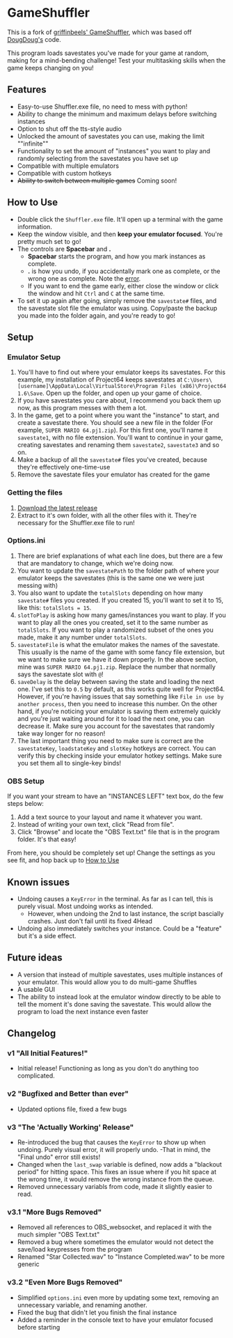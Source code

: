 # GameShuffler

This is a fork of [griffinbeels' GameShuffler](https://github.com/griffinbeels/GameShuffler), which was based off [DougDoug's](https://twitter.com/DougDougFood) code.

This program loads savestates you've made for your game at random, making for a mind-bending challenge! Test your multitasking skills when the game keeps changing on you!

## Features

- Easy-to-use Shuffler.exe file, no need to mess with python!
- Ability to change the minimum and maximum delays before switching instances
- Option to shut off the tts-style audio
- Unlocked the amount of savestates you can use, making the limit ""infinite""
- Functionality to set the amount of "instances" you want to play and randomly selecting from the savestates you have set up
- Compatible with multiple emulators
- Compatible with custom hotkeys
- ~~Ability to switch between multiple games~~ Coming soon!

## How to Use

- Double click the `Shuffler.exe` file. It'll open up a terminal with the game information.
- Keep the window visible, and then **keep your emulator focused**. You're pretty much set to go!
- The controls are **Spacebar** and **.** 
    - **Spacebar** starts the program, and how you mark instances as complete.
    - **.** is how you undo, if you accidentally mark one as complete, or the wrong one as complete. Note the [error](https://github.com/Artemis6425/GameShuffler/tree/master#known-issues).
    - If you want to end the game early, either close the window or click the window and hit `Ctrl` and `C` at the same time.
- To set it up again after going, simply remove the `savestate#` files, and the savestate slot file the emulator was using. Copy/paste the backup you made into the folder again, and you're ready to go!

## Setup

### Emulator Setup

1. You'll have to find out where your emulator keeps its savestates. For this example, my installation of Project64 keeps savestates at `C:\Users\[username]\AppData\Local\VirtualStore\Program Files (x86)\Project64 1.6\Save`. Open up the folder, and open up your game of choice.
1. If you have savestates you care about, I recommend you back them up now, as this program messes with them a lot.
1. In the game, get to a point where you want the "instance" to start, and create a savestate there. You should see a new file in the folder (For example, `SUPER MARIO 64.pj1.zip`). For this first one, you'll name it `savestate1`, with no file extension. You'll want to continue in your game, creating savestates and renaming them `savestate2`, `savestate3` and so on.
1. Make a backup of all the `savestate#` files you've created, because they're effectively one-time-use
1. Remove the savestate files your emulator has created for the game

### Getting the files

1. [Download the latest release](https://github.com/Artemis6425/GameShuffler/releases/latest)
1. Extract to it's own folder, with all the other files with it. They're necessary for the Shuffler.exe file to run!

### Options.ini

1. There are brief explanations of what each line does, but there are a few that are mandatory to change, which we're doing now.
1. You want to update the `savestatePath` to the folder path of where your emulator keeps the savestates (this is the same one we were just messing with)
1. You also want to update the `totalSlots` depending on how many `savestate#` files you created. If you created 15, you'll want to set it to 15, like this: `totalSlots = 15`.
1. `slotToPlay` is asking how many games/instances you want to play. If you want to play all the ones you created, set it to the same number as `totalSlots`. If you want to play a randomized subset of the ones you made, make it any number under `totalSlots`.
1. `savestateFile` is what the emulator makes the names of the savestate. This usually is the name of the game with some fancy file extension, but we want to make sure we have it down properly. In the above section, mine was `SUPER MARIO 64.pj1.zip`. Replace the number that normally says the savestate slot with `@`!
1. `saveDelay` is the delay between saving the state and loading the next one. I've set this to `0.5` by default, as this works quite well for Project64. However, if you're having issues that say something like `File in use by another process`, then you need to increase this number. On the other hand, if you're noticing your emulator is saving them extremely quickly and you're just waiting around for it to load the next one, you can decrease it. Make sure you account for the savestates that randomly take way longer for no reason!
1. The last important thing you need to make sure is correct are the `savestateKey`, `loadstateKey` and `slotKey` hotkeys are correct. You can verify this by checking inside your emulator hotkey settings. Make sure you set them all to single-key binds!

### OBS Setup

If you want your stream to have an "INSTANCES LEFT" text box, do the few steps below:
1. Add a text source to your layout and name it whatever you want.
1. Instead of writing your own text, click "Read from file".
1. Click "Browse" and locate the "OBS Text.txt" file that is in the program folder. It's that easy!

From here, you should be completely set up! Change the settings as you see fit, and hop back up to [How to Use](https://github.com/Artemis6425/GameShuffler/tree/master#how-to-use)

## Known issues

- Undoing causes a `KeyError` in the terminal. As far as I can tell, this is purely visual. Most undoing works as intended.
    - However, when undoing the 2nd to last instance, the script bascially crashes. Just don't fail until its fixed 4Head
- Undoing also immediately switches your instance. Could be a "feature" but it's a side effect.

## Future ideas

- A version that instead of multiple savestates, uses multiple instances of your emulator. This would allow you to do multi-game Shuffles
- A usable GUI
- The ability to instead look at the emulator window directly to be able to tell the moment it's done saving the savestate. This would allow the program to load the next instance even faster

## Changelog

### v1 "All Initial Features!"

- Initial release! Functioning as long as you don't do anything too complicated.

### v2 "Bugfixed and Better than ever"

- Updated options file, fixed a few bugs

### v3 "The 'Actually Working' Release"

- Re-introduced the bug that causes the `KeyError` to show up when undoing. Purely visual error, it will properly undo.
    -That in mind, the "Final undo" error still exists!
- Changed when the `last_swap` variable is defined, now adds a "blackout period" for hitting space. This fixes an issue where if you hit space at the wrong time, it would remove the wrong instance from the queue.
- Removed unnecessary variabls from code, made it slightly easier to read.

### v3.1 "More Bugs Removed"

- Removed all references to OBS_websocket, and replaced it with the much simpler "OBS Text.txt"
- Removed a bug where sometimes the emulator would not detect the save/load keypresses from the program
- Renamed "Star Collected.wav" to "Instance Completed.wav" to be more generic

### v3.2 "Even More Bugs Removed"

- Simplified `options.ini` even more by updating some text, removing an unnecessary variable, and renaming another.
- Fixed the bug that didn't let you finish the final instance
- Added a reminder in the console text to have your emulator focused before starting
